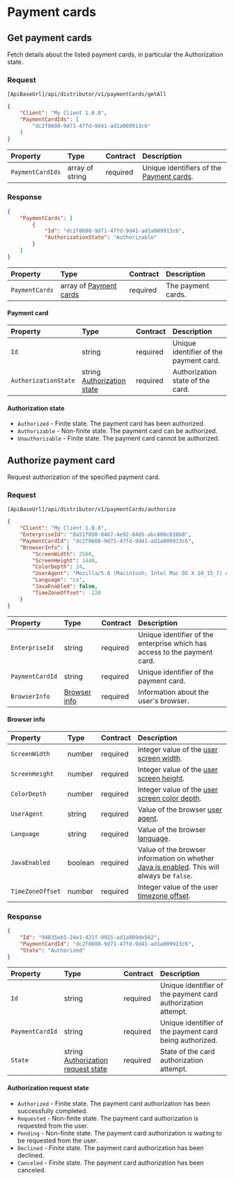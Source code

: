 # Payment cards

## Get payment cards

Fetch details about the listed payment cards, in particular the Authorization state.

### Request

`[ApiBaseUrl]/api/distributor/v1/paymentCards/getAll`

```json
{
    "Client": "My Client 1.0.0",
    "PaymentCardIds": [
        "dc2f8608-9d71-47fd-9d41-ad1a009913c6"
    ]
}
```

| Property | Type | Contract | Description |
| :-- | :-- | :-- | :-- |
| `PaymentCardIds` | array of string | required | Unique identifiers of the [Payment cards](#payment-card). |

### Response

```json
{
    "PaymentCards": [
        {
            "Id": "dc2f8608-9d71-47fd-9d41-ad1a009913c6",
            "AuthorizationState": "Authorizable"
        }
    ]
}
```

| Property | Type | Contract | Description |
| :-- | :-- | :-- | :-- |
| `PaymentCards` | array of [Payment cards](#payment-card) | required | The payment cards. |

#### Payment card

| Property | Type | Contract | Description |
| :-- | :-- | :-- | :-- |
| `Id` | string | required | Unique identifier of the payment card. |
| `AuthorizationState` | string [Authorization state](#authorization-state) | required | Authorization state of the card. |

#### Authorization state

- `Authorized` - Finite state. The payment card has been authorized.
- `Authorizable` - Non-finite state. The payment card can be authorized.
- `Unauthorizable` - Finite state. The payment card cannot be authorized.


## Authorize payment card

Request authorization of the specified payment card.

### Request

`[ApiBaseUrl]/api/distributor/v1/paymentCards/authorize`

```json
{
    "Client": "My Client 1.0.0",
    "EnterpriseId": "8a51f050-8467-4e92-84d5-abc800c810b8",
    "PaymentCardId": "dc2f8608-9d71-47fd-9d41-ad1a009913c6",
    "BrowserInfo": {
        "ScreenWidth": 2560,
        "ScreenHeight": 1440,
        "ColorDepth": 24,
        "UserAgent": "Mozilla/5.0 (Macintosh; Intel Mac OS X 10_15_7) AppleWebKit/537.36 (KHTML, like Gecko) Chrome/90.0.4430.85 Safari/537.36",
        "Language": "cs",
        "JavaEnabled": false,
        "TimeZoneOffset": -120
    }
}
```

| Property | Type | Contract | Description |
| :-- | :-- | :-- | :-- |
| `EnterpriseId` | string | required | Unique identifier of the enterprise which has access to the payment card. |
| `PaymentCardId` | string | required | Unique identifier of the payment card. |
| `BrowserInfo` | [Browser info](#browser-info) | required | Information about the user's browser. |

#### Browser info

| Property | Type | Contract | Description |
| :-- | :-- | :-- | :-- |
| `ScreenWidth` | number | required | Integer value of the [user screen width](https://developer.mozilla.org/en-US/docs/Web/API/Screen/width). |
| `ScreenHeight` | number | required | Integer value of the [user screen height](https://developer.mozilla.org/en-US/docs/Web/API/Screen/height). |
| `ColorDepth` | number | required | Integer value of the [user screen color depth](https://developer.mozilla.org/en-US/docs/Web/API/Screen/colorDepth). |
| `UserAgent` | string | required | Value of the browser [user agent](https://developer.mozilla.org/en-US/docs/Web/API/NavigatorID/userAgent). |
| `Language` | string | required | Value of the browser [language](https://developer.mozilla.org/en-US/docs/Web/API/NavigatorLanguage/language). |
| `JavaEnabled` | boolean | required | Value of the browser information on whether [Java is enabled](https://developer.mozilla.org/en-US/docs/Web/API/NavigatorPlugins/javaEnabled). This will always be `false`. |
| `TimeZoneOffset` | number | required | Integer value of the user [timezone offset](https://developer.mozilla.org/en-US/docs/Web/JavaScript/Reference/Global_Objects/Date/getTimezoneOffset). |

### Response

```json
{
    "Id": "94835eb5-24e1-421f-9915-ad1a009de562",
    "PaymentCardId": "dc2f8608-9d71-47fd-9d41-ad1a009913c6",
    "State": "Authorized"
}
```

| Property | Type | Contract | Description |
| :-- | :-- | :-- | :-- |
| `Id` | string | required | Unique identifier of the payment card authorization attempt. |
| `PaymentCardId` | string | required | Unique identifier of the payment card being authorized. |
| `State` | string [Authorization request state](#authorization-request-state) | required | State of the card authorization attempt. |

#### Authorization request state

- `Authorized` - Finite state. The payment card authorization has been successfully completed.
- `Requested` - Non-finite state. The payment card authorization is requested from the user.
- `Pending` - Non-finite state. The payment card authorization is waiting to be requested from the user.
- `Declined` - Finite state. The payment card authorization has been declined.
- `Canceled` - Finite state. The payment card authorization has been canceled.
